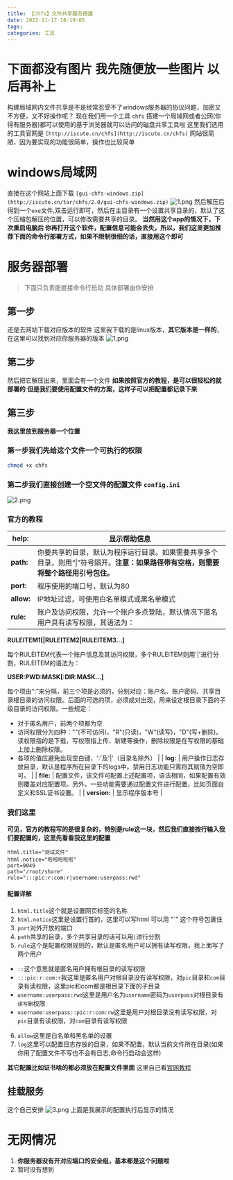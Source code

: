 ```yaml
---
title: 【chfs】文件共享服务搭建
date: 2022-11-17 18:19:05
tags: 
categories: 工具
---
```


# 下面都没有图片 我先随便放一些图片 以后再补上


构建局域网内文件共享是不是经常忍受不了windows服务器的协议问题，加密又不方便，又不好操作呢？
现在我们用一个工具 `chfs` 搭建一个局域网或者公网(你得有服务器)都可以使用的基于浏览器就可以访问的磁盘共享工具啦
这里我们选用的工具官网是 `[http://iscute.cn/chfs](http://iscute.cn/chfs)` 网站很简陋，因为要实现的功能很简单，操作也比较简单
# windows局域网
直接在这个网站上面下载 `[gui-chfs-windows.zip](http://iscute.cn/tar/chfs/2.0/gui-chfs-windows.zip)`
![1.png](https://desk-fd.zol-img.com.cn/t_s1920x1080c5/g5/M00/06/0A/ChMkJlxQHTuITnj2AAYCw7Gt4uAAAuopQEvH3UABgLb032.jpg)
然后解压后得到一个`exe`文件,双击运行即可，然后在主目录有一个设置共享目录的，默认了这个压缩包解压的位置，可以修改需要共享的目录。
**当然用这个app的情况下，下次重启电脑后 你再打开这个软件，配置信息可能会丢失，所以，我们这里更加推荐下面的命令行部署方式，如果不限制很细的话，直接用这个即可**
# 服务器部署
> 下面只负责能直接命令行启动 具体部署由你安排

## 第一步
还是去网站下载对应版本的软件
这里我下载的是linux版本，**其它版本是一样的**，在这里可以找到对应你服务器的版本
![1.png](https://desk-fd.zol-img.com.cn/t_s1920x1080c5/g5/M00/06/0A/ChMkJlxQHUGINTFXAAIWKIW_G7kAAuopQFzoXIAAhZA282.jpg)
## 第二步
然后把它解压出来，里面会有一个文件
**如果按照官方的教程，是可以很轻松的就部署的**
**但是我们要使用配置文件的方案，这样子可以把配置都记录下来**
## 第三步
**我这里放到服务器一个位置**
### 第一步我们先给这个文件一个可执行的权限
```bash
chmod +x chfs
```
### 第二步我们直接创建一个空文件的配置文件 `config.ini`
![2.png](https://desk-fd.zol-img.com.cn/t_s1920x1080c5/g5/M00/06/0A/ChMkJ1xQHU2IK1_5AAzX0CR5picAAuopQI3iE4ADNfo498.jpg)

### 官方的教程
| **help:** | 显示帮助信息 |
| --- | --- |
| **path:** | 你要共享的目录，默认为程序运行目录。如果需要共享多个目录，则用“&#124;”符号隔开。**注意：如果路径带有空格，则需要将整个路径用引号包住。** |
| **port:** | 程序使用的端口号，默认为80 |
| **allow:** | IP地址过滤，可使用白名单模式或黑名单模式 |
| **rule:** | 账户及访问权限，允许一个账户多点登陆，默认情况下匿名用户具有读写权限，其语法为：

**RULEITEM1[&#124;RULEITEM2&#124;RULEITEM3...]**

每个RULEITEM代表一个账户信息及其访问权限，多个RULEITEM则用'&#124;'进行分割，RULEITEM的语法为：

**USER:PWD:MASK[:DIR:MASK...]**

每个项由“:”来分隔，前三个项是必须的，分别对应：账户名、账户密码、共享目录根目录的访问权限。后面的可选的项，必须成对出现，用来设定根目录下面的子级目录的访问权限。一些规定：
* 对于匿名用户，前两个项都为空
* 访问权限分为四种：""(不可访问)，"R"(只读)，"W"(读写)，"D"(写+删除)。读权限指的是下载，写权限指上传、新建等操作，删除权限是在写权限的基础上加上删除权限。
* 各项的值应避免出现空白键，':'及'&#124;'（目录名除外） |
| **log:** | 用户操作日志存放目录，默认是程序所在目录下的logs中。禁用日志功能只需将其赋值为空即可。 |
| **file:** | 配置文件，该文件可配置上述配置项，语法相同，如果配置有效则覆盖对应配置项。另外，一些功能需要通过配置文件进行配置，比如页面自定义和SSL证书设置。 |
| **version:** | 显示程序版本号 |

### 我们这里
**可见，官方的教程写的是很复杂的，特别是rule这一块，然后我们直接按行输入我们要配置的，这里先看看我这里的配置**
```properties
html.title="测试文件"
html.notice="啦啦啦啦啦"
port=9049
path="/root/share"
rule=":::pic:r:com:r|username:userpass:rwd"
```
#### 配置详解

1. `html.title`这个就是设置网页标签的名称
2. `html.notice`这里是设置行首的，这里可以写html 可以用 "`" 这个符号包裹住
3. `port`对外开放的端口
4. `path`共享的目录，多个共享目录的话可以用`|`进行分割
5. `rule`这个是配置权限规则的，默认是匿名用户可以拥有读写权限，我上面写了两个用户
- `::`这个意思就是匿名用户拥有根目录的读写权限
- `:::pic:r:com:r`我这里是匿名用户对根目录没有读写权限，对`pic`目录和`com`目录有读权限，这里pic和com都是根目录下面的子目录
- `username:userpass:rwd`这里是用户名为`username`密码为`userpass`对根目录有`读写删`权限
- `username:userpass::pic:r:com:rw`这里是用户对根目录没有读写权限，对`pic`目录有读权限，对`com`目录有读写权限
6. `allow`这里是白名单和黑名单的设置
7. `log`这里可以配置日志存放的目录，如果不配置，默认当前文件所在目录(如果你用了配置文件不写也不会有日志,命令行启动会这样)

**其它配置比如证书啥的都必须放在配置文件里面**
这里自己看[官网教程](http://iscute.cn/chfs)
## 挂载服务
这个自己安排
![3.png](https://desk-fd.zol-img.com.cn/t_s1920x1080c5/g5/M00/06/0A/ChMkJlxQKy2IXFAsAAVJZNgF7bwAAuotgIdWrUABUl8935.jpg)
上面是我展示的配置执行后显示的情况

# 无网情况

1. **你服务器没有开对应端口的安全组，基本都是这个问题啦**
2. 暂时没有想到


